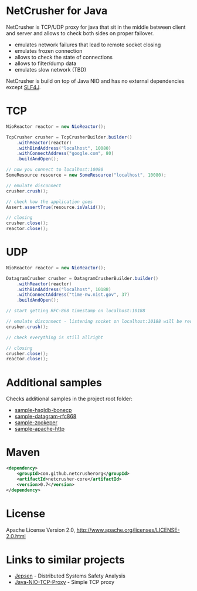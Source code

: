 # NetCrusher for Java

NetCrusher is TCP/UDP proxy for java that sit in the middle between client and server and allows to check both sides on proper failover.

* emulates network failures that lead to remote socket closing
* emulates frozen connection
* allows to check the state of connections
* allows to filter/dump data
* emulates slow network (TBD)

NetCrusher is build on top of Java NIO and has no external dependencies except [SLF4J](http://www.slf4j.org/).

# TCP

```java
NioReactor reactor = new NioReactor();

TcpCrusher crusher = TcpCrusherBuilder.builder()
    .withReactor(reactor)
    .withBindAddress("localhost", 10080)
    .withConnectAddress("google.com", 80)
    .buildAndOpen();

// now you connect to localhost:10080
SomeResource resource = new SomeResource("localhost", 10080);

// emulate disconnect
crusher.crush();

// check how the application goes
Assert.assertTrue(resource.isValid());

// closing
crusher.close();
reactor.close();
```

# UDP

```java
NioReactor reactor = new NioReactor();

DatagramCrusher crusher = DatagramCrusherBuilder.builder()
    .withReactor(reactor)
    .withBindAddress("localhost", 10188)
    .withConnectAddress("time-nw.nist.gov", 37)
    .buildAndOpen();

// start getting RFC-868 timestamp on localhost:10188

// emulate disconnect - listening socket on localhost:10188 will be reopened
crusher.crush();

// check everything is still allright

// closing
crusher.close();
reactor.close();
```

# Additional samples

Checks additional samples in the project root folder:

* [sample-hsqldb-bonecp](samples/sample-hsqldb-bonecp/src/test/java/org/netcrusher)
* [sample-datagram-rfc868](samples/sample-datagram-rfc868/src/test/java/org/netcrusher)
* [sample-zookeper](samples/sample-zookeeper/src/test/java/org/netcrusher)
* [sample-apache-http](samples/sample-apache-http/src/test/java/org/netcrusher)

# Maven

```xml
<dependency>
    <groupId>com.github.netcrusherorg</groupId>
    <artifactId>netcrusher-core</artifactId>
    <version>0.7</version>
</dependency>
```

# License

Apache License Version 2.0, http://www.apache.org/licenses/LICENSE-2.0.html

# Links to similar projects

* [Jepsen](http://jepsen.io) - Distributed Systems Safety Analysis
* [Java-NIO-TCP-Proxy](https://github.com/terma/java-nio-tcp-proxy/wiki) - Simple TCP proxy
